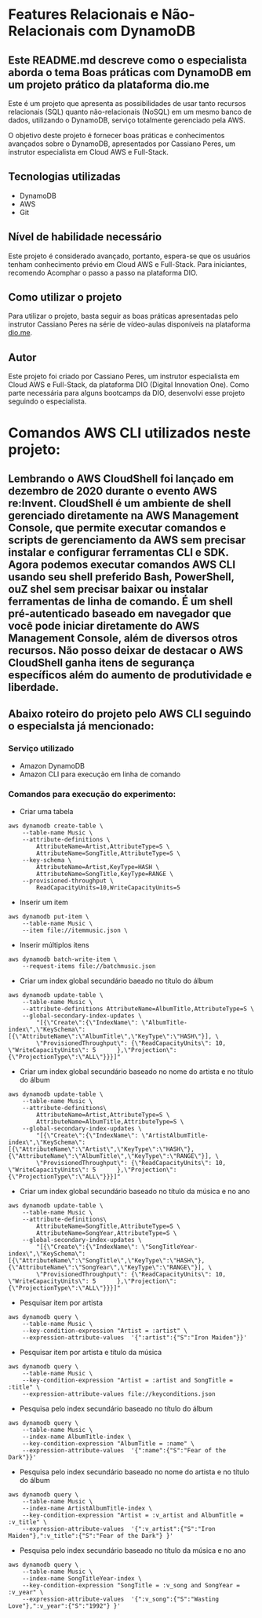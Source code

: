 # Features Relacionais e Não-Relacionais com DynamoDB

## Este README.md descreve como o especialista aborda o tema Boas práticas com DynamoDB em um projeto prático da plataforma dio.me

Este é um projeto que apresenta as possibilidades de usar tanto recursos relacionais (SQL) quanto não-relacionais (NoSQL) em um mesmo banco de dados, utilizando o DynamoDB, serviço totalmente gerenciado pela AWS.

O objetivo deste projeto é fornecer boas práticas e conhecimentos avançados sobre o DynamoDB, apresentados por Cassiano Peres, um instrutor especialista em Cloud AWS e Full-Stack.

## Tecnologias utilizadas

- DynamoDB
- AWS
- Git

## Nível de habilidade necessário

Este projeto é considerado avançado, portanto, espera-se que os usuários tenham conhecimento prévio em Cloud AWS e Full-Stack. Para iniciantes, recomendo Acomphar o passo a passo na plataforma DIO.

## Como utilizar o projeto

Para utilizar o projeto, basta seguir as boas práticas apresentadas pelo instrutor Cassiano Peres na série de vídeo-aulas disponíveis na plataforma [dio.me](https://dio.me).

## Autor

Este projeto foi criado por Cassiano Peres, um instrutor especialista em Cloud AWS e Full-Stack, da plataforma DIO (Digital Innovation One). Como parte necessária para alguns bootcamps da DIO, desenvolvi esse projeto seguindo o especialista.

# Comandos AWS CLI utilizados neste projeto:

## Lembrando o AWS CloudShell foi lançado em dezembro de 2020 durante o evento AWS re:Invent. CloudShell é um ambiente de shell gerenciado diretamente na AWS Management Console, que permite executar comandos e scripts de gerenciamento da AWS sem precisar instalar e configurar ferramentas CLI e SDK. Agora podemos executar comandos AWS CLI usando seu shell preferido Bash, PowerShell, ouZ shel sem precisar baixar ou instalar ferramentas de linha de comando. É um shell pré-autenticado baseado em navegador que você pode iniciar diretamente do AWS Management Console, além de diversos otros recursos. Não posso deixar de destacar o AWS CloudShell ganha itens de segurança específicos além do aumento de produtividade e liberdade.

## Abaixo roteiro do projeto pelo AWS CLI seguindo o especialsta já mencionado:

### Serviço utilizado
  - Amazon DynamoDB
  - Amazon CLI para execução em linha de comando

### Comandos para execução do experimento:


- Criar uma tabela

```
aws dynamodb create-table \
    --table-name Music \
    --attribute-definitions \
        AttributeName=Artist,AttributeType=S \
        AttributeName=SongTitle,AttributeType=S \
    --key-schema \
        AttributeName=Artist,KeyType=HASH \
        AttributeName=SongTitle,KeyType=RANGE \
    --provisioned-throughput \
        ReadCapacityUnits=10,WriteCapacityUnits=5
```

- Inserir um item

```
aws dynamodb put-item \
    --table-name Music \
    --item file://itemmusic.json \
```

- Inserir múltiplos itens

```
aws dynamodb batch-write-item \
    --request-items file://batchmusic.json
```

- Criar um index global secundário baeado no título do álbum

```
aws dynamodb update-table \
    --table-name Music \
    --attribute-definitions AttributeName=AlbumTitle,AttributeType=S \
    --global-secondary-index-updates \
        "[{\"Create\":{\"IndexName\": \"AlbumTitle-index\",\"KeySchema\":[{\"AttributeName\":\"AlbumTitle\",\"KeyType\":\"HASH\"}], \
        \"ProvisionedThroughput\": {\"ReadCapacityUnits\": 10, \"WriteCapacityUnits\": 5      },\"Projection\":{\"ProjectionType\":\"ALL\"}}}]"
```

- Criar um index global secundário baseado no nome do artista e no título do álbum

```
aws dynamodb update-table \
    --table-name Music \
    --attribute-definitions\
        AttributeName=Artist,AttributeType=S \
        AttributeName=AlbumTitle,AttributeType=S \
    --global-secondary-index-updates \
        "[{\"Create\":{\"IndexName\": \"ArtistAlbumTitle-index\",\"KeySchema\":[{\"AttributeName\":\"Artist\",\"KeyType\":\"HASH\"}, {\"AttributeName\":\"AlbumTitle\",\"KeyType\":\"RANGE\"}], \
        \"ProvisionedThroughput\": {\"ReadCapacityUnits\": 10, \"WriteCapacityUnits\": 5      },\"Projection\":{\"ProjectionType\":\"ALL\"}}}]"
```

- Criar um index global secundário baseado no título da música e no ano

```
aws dynamodb update-table \
    --table-name Music \
    --attribute-definitions\
        AttributeName=SongTitle,AttributeType=S \
        AttributeName=SongYear,AttributeType=S \
    --global-secondary-index-updates \
        "[{\"Create\":{\"IndexName\": \"SongTitleYear-index\",\"KeySchema\":[{\"AttributeName\":\"SongTitle\",\"KeyType\":\"HASH\"}, {\"AttributeName\":\"SongYear\",\"KeyType\":\"RANGE\"}], \
        \"ProvisionedThroughput\": {\"ReadCapacityUnits\": 10, \"WriteCapacityUnits\": 5      },\"Projection\":{\"ProjectionType\":\"ALL\"}}}]"
```

- Pesquisar item por artista

```
aws dynamodb query \
    --table-name Music \
    --key-condition-expression "Artist = :artist" \
    --expression-attribute-values  '{":artist":{"S":"Iron Maiden"}}'
```
- Pesquisar item por artista e título da música

```
aws dynamodb query \
    --table-name Music \
    --key-condition-expression "Artist = :artist and SongTitle = :title" \
    --expression-attribute-values file://keyconditions.json
```

- Pesquisa pelo index secundário baseado no título do álbum

```
aws dynamodb query \
    --table-name Music \
    --index-name AlbumTitle-index \
    --key-condition-expression "AlbumTitle = :name" \
    --expression-attribute-values  '{":name":{"S":"Fear of the Dark"}}'
```

- Pesquisa pelo index secundário baseado no nome do artista e no título do álbum

```
aws dynamodb query \
    --table-name Music \
    --index-name ArtistAlbumTitle-index \
    --key-condition-expression "Artist = :v_artist and AlbumTitle = :v_title" \
    --expression-attribute-values  '{":v_artist":{"S":"Iron Maiden"},":v_title":{"S":"Fear of the Dark"} }'
```

- Pesquisa pelo index secundário baseado no título da música e no ano

```
aws dynamodb query \
    --table-name Music \
    --index-name SongTitleYear-index \
    --key-condition-expression "SongTitle = :v_song and SongYear = :v_year" \
    --expression-attribute-values  '{":v_song":{"S":"Wasting Love"},":v_year":{"S":"1992"} }'
```

